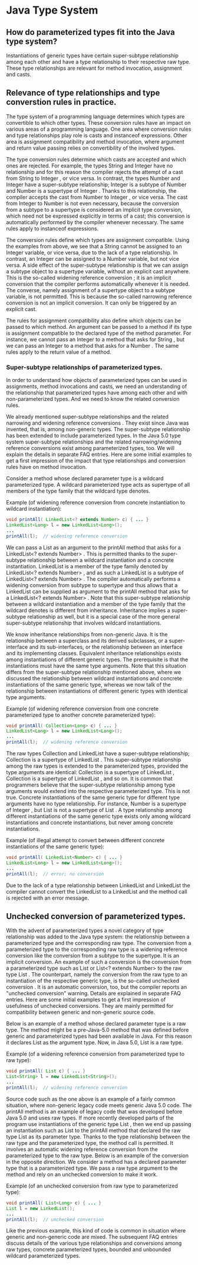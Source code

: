 # Java Type System #

## How do parameterized types fit into the Java type system? ##

Instantiations of generic types have certain super-subtype relationship among each other and have a type relationship to their respective raw type.  These type relationships are relevant for method invocation, assignment and casts.

## Relevance of type relationships and type converstion rules in practice. ##

The type system of a programming language determines which types are convertible to which other types.  These conversion rules have an impact on various areas of a programming language.  One area where conversion rules and type relationships play role is casts and instanceof expressions.  Other area is assignment compatibility and method invocation, where argument and return value passing relies on convertibility of the involved types. 

The type conversion rules determine which casts are accepted and which ones are rejected.  For example, the types String and Integer have no relationship and for this reason the compiler rejects the attempt of a cast from String to Integer , or vice versa.  In contrast, the types Number and Integer have a super-subtype relationship; Integer is a subtype of Number and Number is a supertype of Integer . Thanks to this relationship, the compiler accepts the cast from Number to Integer , or vice versa.  The cast from Integer to Number is not even necessary, because the conversion from a subtype to a supertype is considered an implicit type conversion, which need not be expressed explicitly in terms of a cast; this conversion is automatically performed by the compiler whenever necessary.  The same rules apply to  instanceof expressions. 

The conversion rules define which types are assignment compatible.  Using the examples from above, we see that a String cannot be assigned to an Integer variable, or vice versa, due to the lack of a type relationship.  In contrast, an Integer can be assigned to a Number variable, but not vice versa.  A side effect of the super-subtype relationship is that we can assign a subtype object to a supertype variable, without an explicit cast anywhere.  This is the so-called widening reference conversion ; it is an implicit conversion that the compiler performs automatically whenever it is needed.  The converse, namely assignment of a supertype object to a subtype variable, is not permitted.  This is because the so-called narrowing reference conversion is not an implicit conversion.  It can only be triggered by an explicit cast. 

The rules for assignment compatibility also define which objects can be passed to which method.  An argument can be passed to a method if its type is assignment compatible to the declared type of the method parameter. For instance, we cannot pass an Integer   to a method that asks for String , but we can pass an Integer to a method that asks for a Number .  The same rules apply to the return value of a method.  
 

### Super-subtype relationships of parameterized types. ###

In order to understand how objects of parameterized types can be used in assignments, method invocations and casts, we need an understanding of the relationship that parameterized types have among each other and with non-parameterized types. And we need to know the related conversion rules. 

We already mentioned super-subtype relationships and the related narrowing and  widening reference conversions .  They exist since Java was invented, that is, among non-generic types.  The super-subtype relationship has been extended to include parameterized types.  In the Java 5.0 type system super-subtype relationships and the related narrowing/widening reference conversions exist among parameterized types, too.  We will explain the details in separate FAQ entries.  Here are some initial examples to get a first impression of the impact that type relationships and conversion rules have on method invocation. 

Consider a method whose declared parameter type is a wildcard parameterized type.  A wildcard parameterized type acts as supertype of all members of the type family that the wildcard type denotes. 

Example (of widening reference conversion from concrete instantiation to wildcard instantiation): 

```java
void printAll( LinkedList<? extends Number> c) { ... }
LinkedList<Long> l = new LinkedList<Long>(); 
... 
printAll(l);  // widening reference conversion
```

We can pass a List<Long> as an argument to the printAll method that asks for a LinkedList<? extends Number> .  This is permitted thanks to the super-subtype relationship between a wildcard instantiation and a concrete instantiation.  LinkedList<Long> is a member of the type family denoted by LinkedList<? extends Number> , and as such a LinkedList<Long> is a subtype of LinkedList<? extends Number> .  The compiler automatically performs a widening conversion from subtype to supertype and thus allows that a LinkedList<Long> can be supplied as argument to the printAll method that asks for a LinkedList<? extends Number> .
Note that this super-subtype relationship between a wildcard instantiation and a member of the type family that the wildcard denotes is different from inheritance. Inheritance implies a super-subtype relationship as well, but it is a special case of the more general super-subtype relationship that involves wildcard instantiations. 

We know inheritance relationships from non-generic Java.  It is the relationship between a superclass and its derived subclasses, or a super-interface and its sub-interfaces, or the relationship between an interface and its implementing classes.  Equivalent inheritance relationships exists among instantiations of different generic types.  The prerequisite is that the instantiations must have the same type arguments.  Note that this situation differs from the super-subtype relationship mentioned above, where we discussed the relationship between wildcard instantiations and concrete instantiations of the same generic type, whereas we now talk of the relationship between instantiations of different generic types with identical type arguments. 

Example (of widening reference conversion from one concrete parameterized type to another concrete parameterized type): 

```java
void printAll( Collection<Long> c) { ... }
LinkedList<Long> l = new LinkedList<Long>(); 
... 
printAll(l);  // widening reference conversion
```

The raw types Collection and LinkedList have a super-subtype relationship; Collection is a supertype of LinkedList .  This super-subtype relationship among the raw types is extended to the parameterized types, provided the type arguments are identical: Collection<Long> is a supertype of LinkedList<Long> , Collection<String> is a supertype of LinkedList<String> , and so on. 
It is common that programmers believe that the super-subtype relationship among type arguments would  extend into the respective parameterized type.  This is not true. Concrete instantiations of the same generic type for different type arguments have no type relationship. For instance, Number is a supertype of Integer , but List<Number> is not a supertype of List<Integer> .  A type relationship among different instantiations of the same generic type exists only among wildcard instantiations and concrete instantiations, but never among concrete instantiations. 

Example (of illegal attempt to convert between different concrete instantiations of the same generic type): 

```java
void printAll( LinkedList<Number> c) { ... }
LinkedList<Long> l = new LinkedList<Long>(); 
... 
printAll(l);  // error; no conversion
```

Due to the lack of a type relationship between LinkedList<Number> and LinkedList<Long> the compiler cannot convert the LinkedList<Long> to a LinkedList<Number> and the method call is rejected with an error message.  
 
## Unchecked conversion of parameterized types. ##

With the advent of parameterized types a novel category of type relationship was added to the Java type system: the relationship between a parameterized type and the corresponding raw type. The conversion from a parameterized type to the corresponding raw type is a widening reference conversion like the conversion from a subtype to the supertype. It is an implicit conversion.  An example of such a conversion is the conversion from a parameterized type such as List<String> or List<? extends Number> to the raw type List .  The counterpart, namely the conversion from the raw type to an instantiation of the respective generic type, is the so-called  unchecked conversion . It is an automatic conversion, too, but the compiler reports an "unchecked conversion" warning.   Details are explained in separate FAQ entries.  Here are some initial examples to get a first impression of usefulness of unchecked conversions.  They are mainly permitted for compatibility between generic and non-generic source code. 

Below is an example of a method whose declared parameter type is a raw type. The method might be a pre-Java-5.0 method that was defined before generic and parameterized types had been available in Java.  For this reason it declares List as the argument type.  Now, in Java 5.0, List is a raw type. 

Example (of a widening reference conversion from parameterized type to raw type): 

```java
void printAll( List c) { ... }
List<String> l = new LinkedList<String>(); 
... 
printAll(l);  // widening reference conversion
```

Source code such as the one above is an example of a fairly common situation, where non-generic legacy code meets generic Java 5.0 code.  The printAll method is an example of legacy code that was developed before Java 5.0 and uses raw types.  If more recently developed parts of the program use instantiations of the generic type List , then we end up passing an instantiation such as List<String> to the printAll method that declared the raw type List as its parameter type.  Thanks to the type relationship between the raw type and the parameterized type, the method call is permitted. It involves an automatic widening reference conversion from the parameterized type to the raw type. 
Below is an example of the conversion in the opposite direction.  We consider a method has a declared parameter type that is a parameterized type.  We pass a raw type argument to the method and rely on an unchecked conversion to make it work. 

Example (of an unchecked conversion from raw type to parameterized type): 

```java
void printAll( List<Long> c) { ... }
List l = new LinkedList(); 
... 
printAll(l);  // unchecked conversion
```

Like the previous example, this kind of code is common in situation where generic and non-generic code are mixed. 
The subsequent FAQ entries discuss details of the various type relationships and conversions among raw types, concrete parameterized types, bounded and unbounded wildcard parameterized types.  
